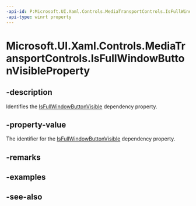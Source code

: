 ```yaml
---
-api-id: P:Microsoft.UI.Xaml.Controls.MediaTransportControls.IsFullWindowButtonVisibleProperty
-api-type: winrt property
---
```


<!-- Property syntax
public Windows.UI.Xaml.DependencyProperty IsFullWindowButtonVisibleProperty { get; }
-->

# Microsoft.UI.Xaml.Controls.MediaTransportControls.IsFullWindowButtonVisibleProperty

## -description
Identifies the [IsFullWindowButtonVisible](mediatransportcontrols_isfullwindowbuttonvisible.md) dependency property.

## -property-value
The identifier for the [IsFullWindowButtonVisible](mediatransportcontrols_isfullwindowbuttonvisible.md) dependency property.

## -remarks

## -examples

## -see-also

